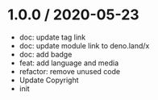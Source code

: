 
1.0.0 / 2020-05-23
==================

  * doc: update tag link
  * doc: update module link to deno.land/x
  * doc: add badge
  * feat: add language and media
  * refactor: remove unused code
  * Update Copyright
  * init
